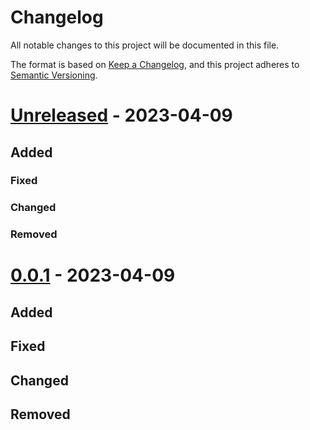 # Changelog

All notable changes to this project will be documented in this file.

The format is based on [Keep a Changelog](https://keepachangelog.com/en/1.0.0/),
and this project adheres to [Semantic Versioning](https://semver.org/spec/v2.0.0.html).

# [Unreleased] - 2023-04-09

## Added

### Fixed

### Changed

### Removed

# [0.0.1] - 2023-04-09

## Added

## Fixed

## Changed

## Removed


[unreleased]: https://github.com/gbowne1/codebooker/compare/v1.1.1...HEAD
[0.0.1]: https://github.com/gbowne1/codebooker/releases/tag/v0.0.1
